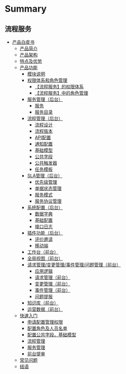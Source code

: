 # Summary

## 流程服务
* [产品白皮书]()
    * [产品简介](产品白皮书/产品简介/README.md)
    * [产品架构](产品白皮书/产品架构图/Architecture.md)
    * [特点及优势](产品白皮书/特点及优势/Features.md)
    * [产品功能]()
        * [模块说明](产品白皮书/产品功能/模块说明/Module_description.md)
        * [权限体系和角色管理]()
            * [【流程服务】的权限体系](产品白皮书/产品功能/权限体系和角色管理/Authority_system.md)
            * [【流程服务】中的角色管理](产品白皮书/产品功能/权限体系和角色管理/Role_management.md)
        * [服务管理（后台）]()
            * [服务](产品白皮书/产品功能/服务管理/service.md)
            * [服务目录](产品白皮书/产品功能/服务管理/Service_catalog.md)
        * [流程管理（后台）]()
            * [流程设计](产品白皮书/产品功能/流程管理/Process_Design.md)
            * [流程版本](产品白皮书/产品功能/流程管理/Process_version.md)
            * [API配置](产品白皮书/产品功能/流程管理/API_configuration.md)
            * [通知配置](产品白皮书/产品功能/流程管理/Notification_configuration.md)
            * [基础模型](产品白皮书/产品功能/流程管理/Base_model.md)
            * [公共字段](产品白皮书/产品功能/流程管理/Public_field.md)
            * [公共触发器](产品白皮书/产品功能/流程管理/Public_trigger.md)
            * [任务模板](产品白皮书/产品功能/流程管理/Task_template.md)
        * [SLA管理（后台）]()
            * [优先级管理](产品白皮书/产品功能/SLA管理/Priority_management.md)
            * [单据状态管理](产品白皮书/产品功能/SLA管理/Document_status_management.md)
            * [服务模式](产品白皮书/产品功能/SLA管理/Service_model.md)
            * [服务协议管理](产品白皮书/产品功能/SLA管理/Service_Agreement_Management.md)
        * [系统配置（后台）]()
            * [数据字典](产品白皮书/产品功能/系统配置/Data_Dictionary.md) 
            * [基础配置](产品白皮书/产品功能/系统配置/Basic_configuration.md)
            * [接口日志](产品白皮书/产品功能/系统配置/Interface_log.md)
        * [插件功能（后台）]()
            * [评价邀请](产品白皮书/产品功能/插件功能/Evaluation_invitation.md)
            * [移动端](产品白皮书/产品功能/插件功能/Mobile.md)
        * [工作台（前台）](产品白皮书/产品功能/工作台/Workbench.md)
        * [全局视图（前台）](产品白皮书/产品功能/全局视图/Global_view.md)
        * [请求管理/变更管理/事件管理/问题管理（前台）]()
            * [应用逻辑](产品白皮书/产品功能/综合管理/Application_logic.md)
            * [请求管理（前台）](产品白皮书/产品功能/综合管理/Request_management.md)
            * [变更管理（前台）](产品白皮书/产品功能/综合管理/Change_management.md)
            * [事件管理（前台）](产品白皮书/产品功能/综合管理/Incident_management.md)
            * [问题提报](产品白皮书/产品功能/综合管理/Problem_escalation.md)
        * [知识库（前台）](产品白皮书/产品功能/知识库/knowledge_base.md)
        * [运营数据（前台）](产品白皮书/产品功能/运营数据/Operational_data.md)
    * [快速入门]()
        * [申请配置管理权限](产品白皮书/快速入门/request_access.md)
        * [配置角色及人员名单](产品白皮书/快速入门/Configure_roles.md)
        * [配置公共字段，基础模型](产品白皮书/快速入门/Configuration_field.md)
        * [流程管理](产品白皮书/快速入门/Process_management.md)
        * [服务管理](产品白皮书/快速入门/Service_management.md)
        * [前台提单](产品白皮书/快速入门/lading.md)
    * [常见问题](产品白皮书/常见问题/FAQ.md)
    * [结语](产品白皮书/结语/Conclusion.md)